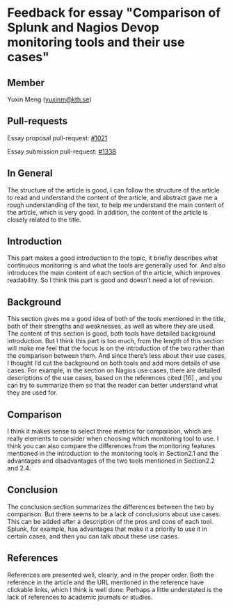 # Feedback for essay "Comparison of Splunk and Nagios Devop monitoring tools and their use cases"

## Member
Yuxin Meng (yuxinm@kth.se) 

## Pull-requests 
Essay proposal pull-request: [#1021](https://github.com/KTH/devops-course/pull/1021)

Essay submission pull-request: [#1338](https://github.com/KTH/devops-course/pull/1338)

## In General
The structure of the article is good, I can follow the structure of the article to read and understand the content of the article, and abstract gave me a rough understanding of the text, to help me understand the main content of the article, which is very good. 
In addition, the content of the article is closely related to the title.

## Introduction
This part makes a good introduction to the topic, it briefly describes what continuous monitoring is and what the tools are generally used for. And also introduces the main content of each section of the article, which improves readability.
So I think this part is good and doesn’t need a lot of revision.

## Background
This section gives me a good idea of both of the tools mentioned in the title, both of their strengths and weaknesses, as well as where they are used. The content of this section is good, both tools have detailed background introduction. 
But I think this part is too much, from the length of this section will make me feel that the focus is on the introduction of the two rather than the comparison between them. And since there’s less about their use cases, I thought I’d cut the background on both tools and add more details of use cases. 
For example, in the section on Nagios use cases, there are detailed descriptions of the use cases, based on the references cited [16] , and you can try to summarize them so that the reader can better understand what they are used for.

## Comparison
I think it makes sense to select three metrics for comparison, which are really elements to consider when choosing which monitoring tool to use.
I think you can also compare the differences from the monitoring features mentioned in the introduction to the monitoring tools in Section2.1 and the advantages and disadvantages of the two tools mentioned in Section2.2 and 2.4.

## Conclusion
The conclusion section summarizes the differences between the two by comparison. But there seems to be a lack of conclusions about use cases. This can be added after a description of the pros and cons of each tool. Splunk, for example, has advantages that make it a priority to use it in certain cases, and then you can talk about these use cases.

## References
References are presented well, clearly, and in the proper order. Both the reference in the article and the URL mentioned in the reference have clickable links, which I think is well done. Perhaps a little understated is the lack of references to academic journals or studies.
